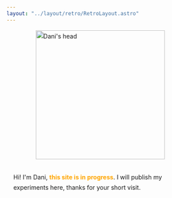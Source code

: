 ```yaml
---
layout: "../layout/retro/RetroLayout.astro"
---
```


<div class="container">

<img src="/dani.png" alt="Dani's head" width="300" />

Hi! I'm Dani, **this site is in progress**. I will publish my experiments here, thanks for your short visit.


</div>




<style>
	.container {
		display: grid;
    margin: 1rem;
    gap: 1rem;
    grid-template-columns: repeat(auto-fill, minmax(max(40%, 350px),1fr));
    align-items: center;
    line-height: 1.5rem;
    max-width: 80%;
	}

	.container img {
		margin: auto
	}

	strong {
		color: orange
	}

</style>
